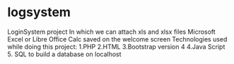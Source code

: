 # logsystem
LoginSystem project
In which we can attach xls and xlsx files  Microsoft Excel or Libre Office Calc saved on the welcome screen
Technologies used while doing this project:
1.PHP
2.HTML
3.Bootstrap version 4
4.Java Script
5. SQL to build a database on localhost 
